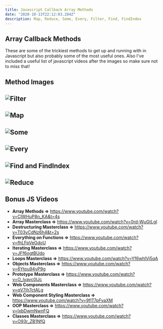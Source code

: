 ```yaml
---
title: Javascript Callback Array Methods
date: "2020-10-13T22:12:03.284Z"
description: Map, Reduce, Some, Every, Filter, Find, FindIndex
---
```


## Array Callback Methods

These are some of the trickiest methods to get up and running with in Javascript but also probably some of the most useful ones. Also I've included a useful list of javascript videos after the images so make sure not to miss that!

## Method Images

![Filter](https://i.imgur.com/gc9Cbtf.png)
---
![Map](https://i.imgur.com/sxUx9MO.png)
---
![Some](https://i.imgur.com/gPXnkHh.png)
---
![Every](https://i.imgur.com/4j4y4NM.png)
---
![Find and FindIndex](https://i.imgur.com/LrLYzKG.png)
---
![Reduce](https://i.imgur.com/LV8FkuM.png)
---

## Bonus JS Videos

- **Array Methods =>** https://www.youtube.com/watch?v=CIWHuP8n_KA&t=4s
- **Array Masterclass =>** https://www.youtube.com/watch?v=0rd-WuGtLgI
- **Destructuring Masterclass =>** https://www.youtube.com/watch?v=T03vCdNz6h4&t=2s
- **Everything on Functions =>** https://www.youtube.com/watch?v=fhLFpVeGdoU
- **Iterating Masterclass =>** https://www.youtube.com/watch?v=JFf6ogtBUdo
- **Loops Masterclass =>** https://www.youtube.com/watch?v=Yf6whlVj5qA
- **Objects Masterclass =>** https://www.youtube.com/watch?v=6Ytou94vP9g
- **Prototype Masterclass =>** https://www.youtube.com/watch?v=O_lyavc0lJc
- **Web Components Masterclass =>** https://www.youtube.com/watch?v=qV7jh7ctALg
- **Web Component Styling Masterclass =>** https://www.youtube.com/watch?v=9flT7pFyaXM
- **OOP Masterclass =>** https://www.youtube.com/watch?v=IxbDwmNwnFQ
- **Classes Masterclass =>** https://www.youtube.com/watch?v=O93r_ZB1NfQ